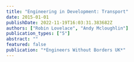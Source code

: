 ```yaml
---
title: "Engineering in Development: Transport"
date: 2015-01-01
publishDate: 2022-11-19T16:03:31.383682Z
authors: ["Robin Lovelace", "Andy Mcloughlin"]
publication_types: ["5"]
abstract: ""
featured: false
publication: "*Engineers Without Borders UK*"
---
```


